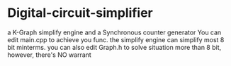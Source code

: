 # Digital-circuit-simplifier
a K-Graph simplify engine and a Synchronous counter generator
You can edit main.cpp to achieve you func.
the simplify engine can simplify most 8 bit minterms. 
you can also edit Graph.h to solve situation more than 8 bit, however, there's NO warrant
